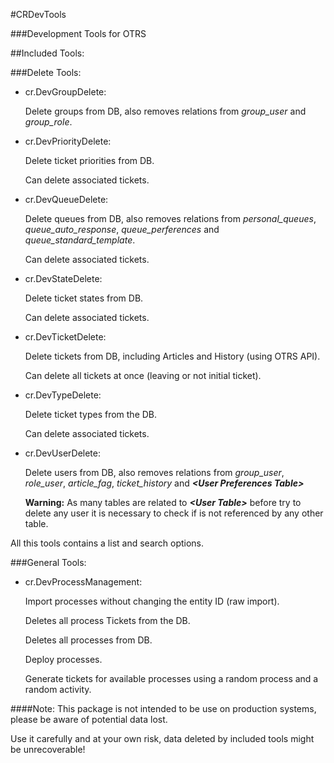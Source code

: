 #CRDevTools

###Development Tools for OTRS

##Included Tools:

###Delete Tools:

* cr.DevGroupDelete:

  Delete groups from DB, also removes relations from _group_user_ and _group_role_.

* cr.DevPriorityDelete:

  Delete ticket priorities from DB.

  Can delete associated tickets.

* cr.DevQueueDelete:

  Delete queues from DB, also removes relations from _personal_queues_, _queue_auto_response_, _queue_perferences_ and _queue_standard_template_.

  Can delete associated tickets.

* cr.DevStateDelete:

  Delete ticket states from DB.

  Can delete associated tickets.

* cr.DevTicketDelete:

   Delete tickets from DB, including Articles and History (using OTRS API).

   Can delete all tickets at once (leaving or not initial ticket).

* cr.DevTypeDelete:

   Delete ticket types from the DB.

   Can delete associated tickets.

* cr.DevUserDelete:

  Delete users from DB, also removes relations from _group_user_, _role_user_, _article_fag_, _ticket_history_ and **_&lt;User Preferences Table&gt;_**

  **Warning:** As many tables are related to **_&lt;User Table&gt;_** before try to delete any user it is necessary to check if is not referenced by any other table.

All this tools contains a list and search options.

###General Tools:

* cr.DevProcessManagement:

   Import processes without changing the entity ID (raw import).

   Deletes all process Tickets from the DB.

   Deletes all processes from DB.

   Deploy processes.

   Generate tickets for available processes using a random process and a random activity.

####Note:
This package is not intended to be use on production systems, please be aware of potential data lost.

Use it carefully and at your own risk, data deleted by included tools might be unrecoverable!
